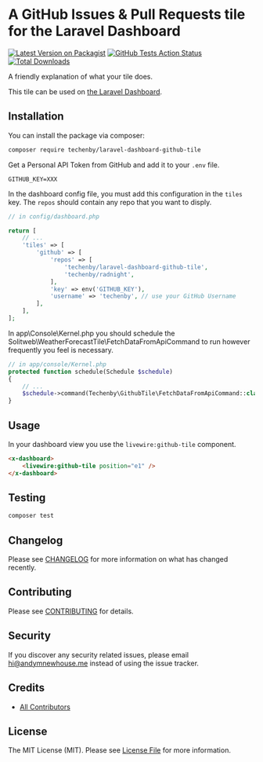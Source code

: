 # A GitHub Issues & Pull Requests tile for the Laravel Dashboard

[![Latest Version on Packagist](https://img.shields.io/packagist/v/techenby/laravel-dashboard-github-tile.svg?style=flat-square)](https://packagist.org/packages/techenby/laravel-dashboard-github-tile)
[![GitHub Tests Action Status](https://img.shields.io/github/workflow/status/techenby/laravel-dashboard-github-tile/run-tests?label=tests)](https://github.com/techenby/laravel-dashboard-github-tile/actions?query=workflow%3Arun-tests+branch%3Amaster)
[![Total Downloads](https://img.shields.io/packagist/dt/techenby/laravel-dashboard-github-tile.svg?style=flat-square)](https://packagist.org/packages/techenby/laravel-dashboard-github-tile)

A friendly explanation of what your tile does.

This tile can be used on [the Laravel Dashboard](https://docs.spatie.be/laravel-dashboard).

## Installation

You can install the package via composer:

```bash
composer require techenby/laravel-dashboard-github-tile
```

Get a Personal API Token from GitHub and add it to your `.env` file.

```
GITHUB_KEY=XXX
```

In the dashboard config file, you must add this configuration in the `tiles` key. The `repos` should contain any repo that you want to disply.

```php
// in config/dashboard.php

return [
    // ...
    'tiles' => [
        'github' => [
            'repos' => [
                'techenby/laravel-dashboard-github-tile',
                'techenby/radnight',
            ],
            'key' => env('GITHUB_KEY'),
            'username' => 'techenby', // use your GitHub Username
        ],
    ],
];
```

In app\Console\Kernel.php you should schedule the Solitweb\WeatherForecastTile\FetchDataFromApiCommand to run however frequently you feel is necessary.

```php
// in app/console/Kernel.php
protected function schedule(Schedule $schedule)
{
    // ...
    $schedule->command(Techenby\GithubTile\FetchDataFromApiCommand::class)->daily();
}
```

## Usage

In your dashboard view you use the `livewire:github-tile` component.

```html
<x-dashboard>
    <livewire:github-tile position="e1" />
</x-dashboard>
```

## Testing

``` bash
composer test
```

## Changelog

Please see [CHANGELOG](CHANGELOG.md) for more information on what has changed recently.

## Contributing

Please see [CONTRIBUTING](https://github.com/spatie/.github/blob/main/CONTRIBUTING.md) for details.

## Security

If you discover any security related issues, please email hi@andymnewhouse.me instead of using the issue tracker.

## Credits

- [All Contributors](../../contributors)

## License

The MIT License (MIT). Please see [License File](LICENSE.md) for more information.
